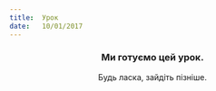 ```yaml
---
title:  Урок
date:   10/01/2017
---
```


### <center>Ми готуємо цей урок.</center>
<center>Будь ласка, зайдіть пізніше.</center>